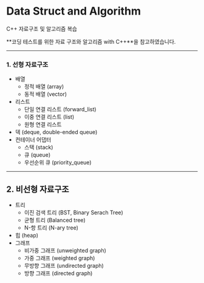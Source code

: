 # Data Struct and Algorithm
C++ 자료구조 및 알고리즘 복습

**코딩 테스트를 위한 자료 구조와 알고리즘 with C++**을 참고하였습니다.

---

### 1. 선형 자료구조
- 배열
  - 정적 배열 (array)
  - 동적 배열 (vector)
- 리스트
  - 단일 연결 리스트 (forward_list)
  - 이중 연결 리스트 (list)
  - 원형 연결 리스트
- 덱 (deque, double-ended queue)
- 컨테이너 어댑터
  - 스택 (stack)
  - 큐 (queue)
  - 우선순위 큐 (priority_queue)

---

## 2. 비선형 자료구조
- 트리
  - 이진 검색 트리 (BST, Binary Serach Tree)
  - 균형 트리 (Balanced tree)
  - N-항 트리 (N-ary tree)
- 힙 (heap)
- 그래프
  - 비가중 그래프 (unweighted graph)
  - 가중 그래프 (weighted graph)
  - 무방향 그래프 (undirected graph)
  - 방향 그래프 (directed graph)
